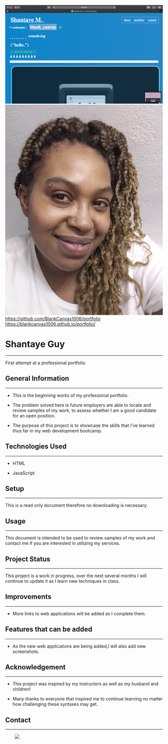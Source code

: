 ![](portfolio_sc.png)
![](profile_pic.jpg)
https://github.com/BlankCanvas1006/portfolio
https://blankcanvas1006.github.io/portfolio/
<h1>Shantaye Guy</h1>
<hr><p>First attempt at a professional portfolio.</p><h2>General Information</h2>
<hr><ul>
<li>This is the beginning works of my professional portfolio.</li>
</ul><ul>
<li>The problem solved here is future employers are able to locate and review samples of my work, to assess whether I am a good candidate for an open position.</li>
</ul><ul>
<li>The purpose of this project is to showcase the skills that I've learned thus far in my web development bootcamp.</li>
</ul><h2>Technologies Used</h2>
<hr><ul>
<li>HTML</li>
</ul><ul>
<li>JavaScript</li>
</ul><h2>Setup</h2>
<hr><p>This is a read only document therefore no downloading is necessary.</p><h2>Usage</h2>
<hr><p>This document is intended to be used to review samples of my work and contact me if you are interested in utilizing my services.</p><h2>Project Status</h2>
<hr><p>This project is a work in progress, over the next several months I will continue to update it as I learn new techniques in class.</p><h2>Improvements</h2>
<hr><ul>
<li>More links to web applications will be added as I complete them.</li>
</ul><h2>Features that can be added</h2>
<hr><ul>
<li>As the new web applications are being added,I will also add new screenshots.</li>
</ul><h2>Acknowledgement</h2>
<hr><ul>
<li>This project was inspired by my instructors as well as my husband and children!</li>
</ul><ul>
<li>Many thanks to everyone that inspired me to continue learning no matter how challenging these syntaxes may get.</li>
</ul><h2>Contact</h2>
<hr><p><span style="margin-right: 30px;"></span><a href="GitHub.com/blankcanvas1006"><img target="_blank" src="https://cdn.jsdelivr.net/gh/devicons/devicon/icons/github/github-original.svg" style="width: 10%;"></a></p>




